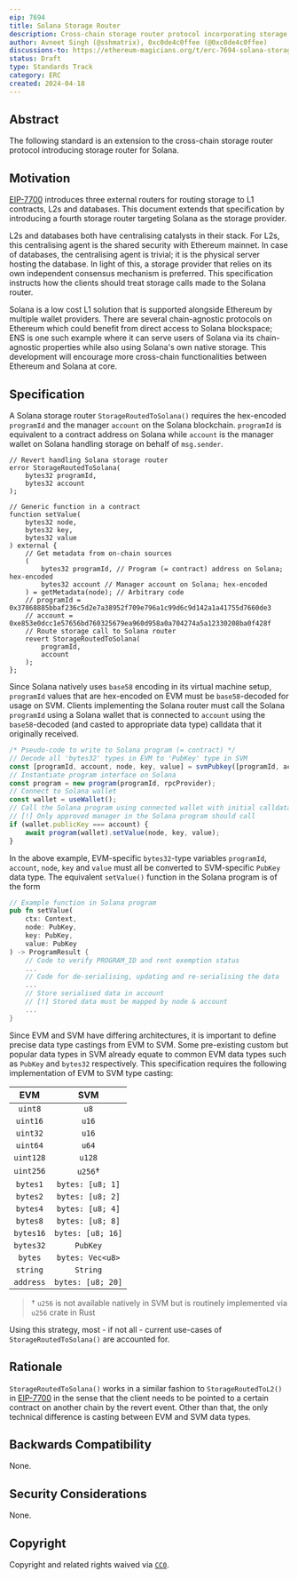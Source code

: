 ```yaml
---
eip: 7694
title: Solana Storage Router
description: Cross-chain storage router protocol incorporating storage router for Solana
author: Avneet Singh (@sshmatrix), 0xc0de4c0ffee (@0xc0de4c0ffee)
discussions-to: https://ethereum-magicians.org/t/erc-7694-solana-storage-handler-for-ccip-write/19706
status: Draft
type: Standards Track
category: ERC
created: 2024-04-18
---
```


## Abstract
The following standard is an extension to the cross-chain storage router protocol introducing storage router for Solana.

## Motivation
[EIP-7700](./eip-7700) introduces three external routers for routing storage to L1 contracts, L2s and databases. This document extends that specification by introducing a fourth storage router targeting Solana as the storage provider. 

L2s and databases both have centralising catalysts in their stack. For L2s, this centralising agent is the shared security with Ethereum mainnet. In case of databases, the centralising agent is trivial; it is the physical server hosting the database. In light of this, a storage provider that relies on its own independent consensus mechanism is preferred. This specification instructs how the clients should treat storage calls made to the Solana router.

Solana is a low cost L1 solution that is supported alongside Ethereum by multiple wallet providers. There are several chain-agnostic protocols on Ethereum which could benefit from direct access to Solana blockspace; ENS is one such example where it can serve users of Solana via its chain-agnostic properties while also using Solana's own native storage. This development will encourage more cross-chain functionalities between Ethereum and Solana at core. 

## Specification
A Solana storage router `StorageRoutedToSolana()` requires the hex-encoded `programId` and the manager `account` on the Solana blockchain. `programId` is equivalent to a contract address on Solana while `account` is the manager wallet on Solana handling storage on behalf of `msg.sender`.

```solidity
// Revert handling Solana storage router
error StorageRoutedToSolana(
    bytes32 programId,
    bytes32 account
);

// Generic function in a contract
function setValue(
    bytes32 node,
    bytes32 key,
    bytes32 value
) external {
    // Get metadata from on-chain sources
    (
        bytes32 programId, // Program (= contract) address on Solana; hex-encoded
        bytes32 account // Manager account on Solana; hex-encoded
    ) = getMetadata(node); // Arbitrary code
    // programId = 0x37868885bbaf236c5d2e7a38952f709e796a1c99d6c9d142a1a41755d7660de3
    // account = 0xe853e0dcc1e57656bd760325679ea960d958a0a704274a5a12330208ba0f428f
    // Route storage call to Solana router
    revert StorageRoutedToSolana( 
        programId,
        account
    );
};
```

Since Solana natively uses `base58` encoding in its virtual machine setup, `programId` values that are hex-encoded on EVM must be `base58`-decoded for usage on SVM. Clients implementing the Solana router must call the Solana `programId` using a Solana wallet that is connected to `account` using the `base58`-decoded (and casted to appropriate data type) calldata that it originally received. 

```js
/* Pseudo-code to write to Solana program (= contract) */
// Decode all 'bytes32' types in EVM to 'PubKey' type in SVM
const [programId, account, node, key, value] = svmPubkey([programId, account, node, key, value])
// Instantiate program interface on Solana
const program = new program(programId, rpcProvider);
// Connect to Solana wallet
const wallet = useWallet();
// Call the Solana program using connected wallet with initial calldata
// [!] Only approved manager in the Solana program should call
if (wallet.publicKey === account) {
    await program(wallet).setValue(node, key, value);
}
```

In the above example, EVM-specific `bytes32`-type variables `programId`, `account`, `node`, `key` and `value` must all be converted to SVM-specific `PubKey` data type. The equivalent `setValue()` function in the Solana program is of the form

```rust 
// Example function in Solana program
pub fn setValue(
    ctx: Context,
    node: PubKey,
    key: PubKey,
    value: PubKey
) -> ProgramResult {
    // Code to verify PROGRAM_ID and rent exemption status
    ...
    // Code for de-serialising, updating and re-serialising the data
    ...
    // Store serialised data in account
    // [!] Stored data must be mapped by node & account
    ...
}
```

Since EVM and SVM have differing architectures, it is important to define precise data type castings from EVM to SVM. Some pre-existing custom but popular data types in SVM already equate to common EVM data types such as `PubKey` and `bytes32` respectively. This specification requires the following implementation of EVM to SVM type casting:

| EVM             | SVM                |
|:---------------:|:------------------:|
| `uint8`         | `u8`               |
| `uint16`        | `u16`              |
| `uint32`        | `u16`              |
| `uint64`        | `u64`              |
| `uint128`       | `u128`             |
| `uint256`       | `u256`†            |
| `bytes1`        | `bytes: [u8; 1]`   |
| `bytes2`        | `bytes: [u8; 2]`   |
| `bytes4`        | `bytes: [u8; 4]`   |
| `bytes8`        | `bytes: [u8; 8]`   |
| `bytes16`       | `bytes: [u8; 16]`  |
| `bytes32`       | `PubKey`           |
| `bytes`         | `bytes: Vec<u8>`   |
| `string`        | `String`           |
| `address`       | `bytes: [u8; 20]`  |

> † `u256` is not available natively in SVM but is routinely implemented via `u256` crate in Rust

Using this strategy, most - if not all - current use-cases of `StorageRoutedToSolana()` are accounted for.

## Rationale
`StorageRoutedToSolana()` works in a similar fashion to `StorageRoutedToL2()` in [EIP-7700](./eip-7700) in the sense that the client needs to be pointed to a certain contract on another chain by the revert event. Other than that, the only technical difference is casting between EVM and SVM data types.

## Backwards Compatibility
None.

## Security Considerations
None.

## Copyright
Copyright and related rights waived via [`CC0`](../LICENSE.md).
